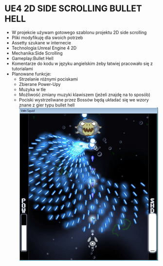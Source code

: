 # UE4 2D SIDE SCROLLING BULLET HELL
* W projekcie używam gotowego szablonu projektu 2D side scrolling
* Pliki modyfikuję dla swoich potrzeb
* Assetty szukane w internecie
* Technologia:Unreal Engine 4 2D
* Mechanika:Side Scrolling
* Gameplay:Bullet Hell
* Komentarze do kodu w języku angielskim żeby łatwiej pracowało się z tutorialami
* Planowane funkcje:
	- Strzelanie różnymi pociskami
	- Zbierane Power-Upy
	- Muzyka w tle 
	- Możliwość zmiany muzyki klawiszem (jeżeli znajdę na to sposób)
	- Pociski wystrzeliwane przez Bossów będą układać się we wzory znane z gier typu bullet hell![Screen](bullet_hell.png)
